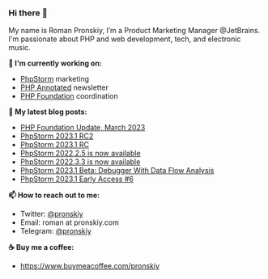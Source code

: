 ### Hi there 👋

My name is Roman Pronskiy, I’m a Product Marketing Manager @JetBrains. I'm passionate about PHP and web development, tech, and electronic music.

**👷 I'm currently working on:**
- [PhpStorm](https://jetbrains.com/phpstorm/) marketing
- [PHP Annotated](https://info.jetbrains.com/PHP-Annotated-Subscription.html) newsletter
- [PHP Foundation](http://thephp.foundation/) coordination

**📜 My latest blog posts:**
<!-- BLOG-POST-LIST:START -->
- [PHP Foundation Update, March 2023](https://thephp.foundation/blog/2023/03/31/php-foundation-update-march-2023/)
- [PhpStorm 2023.1 RC2](https://blog.jetbrains.com/phpstorm/2023/03/phpstorm-2023-1-rc2/)
- [PhpStorm 2023.1 RC](https://blog.jetbrains.com/phpstorm/2023/03/phpstorm-2023-1-rc/)
- [PhpStorm 2022.2.5 is now available](https://blog.jetbrains.com/phpstorm/2023/03/phpstorm-2022-2-5-is-now-available/)
- [PhpStorm 2022.3.3 is now available](https://blog.jetbrains.com/phpstorm/2023/03/phpstorm-2022-3-3-is-now-available/)
- [PhpStorm 2023.1 Beta: Debugger With Data Flow Analysis](https://blog.jetbrains.com/phpstorm/2023/03/phpstorm-2023-1-beta-debugger-with-data-flow-analysis/)
- [PhpStorm 2023.1 Early Access #6](https://blog.jetbrains.com/phpstorm/2023/03/phpstorm-2023-1-early-access-6/)
<!-- BLOG-POST-LIST:END -->

**📫 How to reach out to me:**
- Twitter: [@pronskiy](https://twitter.com/pronskiy)
- Email: roman at pronskiy.com
- Telegram: [@pronskiy](https://t.me/pronskiy)

**☕️ Buy me a coffee:**
- https://www.buymeacoffee.com/pronskiy

<!--
- 💬 Ask me about [PhpStorm](https://www.jetbrains.com/phpstorm/) and PHP.

Here are some ideas to get you started:

- 🔭 I’m currently working on ...
- 🌱 I’m currently learning ...
- 👯 I’m looking to collaborate on ...
- 🤔 I’m looking for help with ...
- 💬 Ask me about ...
- 📫 How to reach me: ...
- 😄 Pronouns: ...
- ⚡ Fun fact: ...
-->
